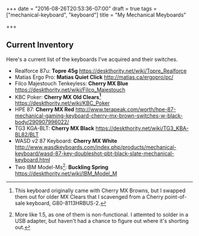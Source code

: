 +++
date = "2016-08-26T20:53:36-07:00"
draft = true
tags = ["mechanical-keyboard", "keyboard"]
title = "My Mechanical Meyboards"

+++

## Current Inventory

Here's a current list of the keyboards I've acquired and their switches.

* Realforce 87u: **Topre 45g**
  https://deskthority.net/wiki/Topre_Realforce
* Matias Ergo Pro: **Matias Quiet Click**
  http://matias.ca/ergopro/pc/
* Filco Majestouch Tenkeyless: **Cherry MX Blue**
  https://deskthority.net/wiki/Filco_Majestouch
* KBC Poker: **Cherry MX Old Clears[^1]**
  https://deskthority.net/wiki/KBC_Poker
* HPE 87: **Cherry MX Red**
  http://www.terapeak.com/worth/hpe-87-mechanical-gaming-keyboard-cherry-mx-brown-switches-w-black-body/290907996022/
* TG3 KGA-BLT: **Cherry MX Black**
  https://deskthority.net/wiki/TG3_KBA-BL82/BLT
* WASD v2 87 Keyboard: **Cherry MX White**
  http://www.wasdkeyboards.com/index.php/products/mechanical-keyboard/wasd-87-key-doubleshot-pbt-black-slate-mechanical-keyboard.html
* Two IBM Model-Ms[^2]: **Buckling Spring**
  https://deskthority.net/wiki/IBM_Model_M

[^1]: This keyboard originally came with Cherry MX Browns, but I swapped them out for older MX Clears that I scavenged from a Cherry point-of-sale keyboard, G80-8113HRBUS-2.
[^2]: More like 1.5, as one of them is non-functional. I attemted to solder in a USB adapter, but haven't had a chance to figure out where it's shorting out.
